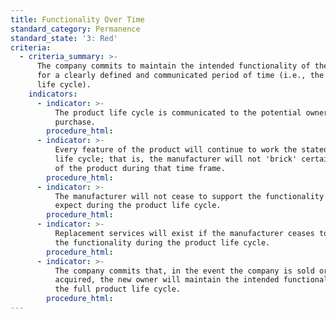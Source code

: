 ```yaml
---
title: Functionality Over Time
standard_category: Permanence
standard_state: '3: Red'
criteria:
  - criteria_summary: >-
      The company commits to maintain the intended functionality of the product
      for a clearly defined and communicated period of time (i.e., the product
      life cycle).
    indicators:
      - indicator: >-
          The product life cycle is communicated to the potential owner before
          purchase.
        procedure_html:
      - indicator: >-
          Every feature of the product will continue to work the stated product
          life cycle; that is, the manufacturer will not 'brick' certain parts
          of the product during that time frame.
        procedure_html:
      - indicator: >-
          The manufacturer will not cease to support the functionality I come to
          expect during the product life cycle.
        procedure_html:
      - indicator: >-
          Replacement services will exist if the manufacturer ceases to support
          the functionality during the product life cycle.
        procedure_html:
      - indicator: >-
          The company commits that, in the event the company is sold or
          acquired, the new owner will maintain the intended functionality for
          the full product life cycle.
        procedure_html:
---
```


